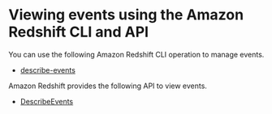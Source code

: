 # Viewing events using the Amazon Redshift CLI and API<a name="view-events-api-cli"></a>

You can use the following Amazon Redshift CLI operation to manage events\.
+ [describe\-events](https://docs.aws.amazon.com/cli/latest/reference/redshift/describe-events.html)

 Amazon Redshift provides the following API to view events\.
+ [DescribeEvents](https://docs.aws.amazon.com/redshift/latest/APIReference/API_DescribeEvents.html)